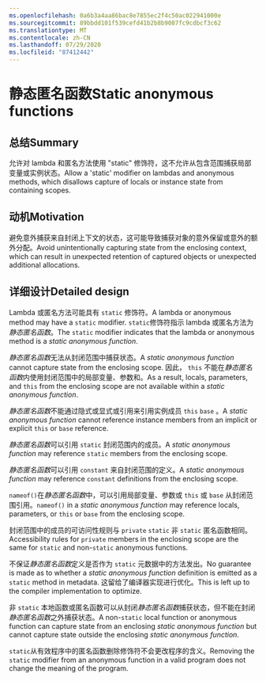 ```yaml
---
ms.openlocfilehash: 0a6b3a4aa86bac8e7855ec2f4c50ac022941000e
ms.sourcegitcommit: 89bbdd101f539cefd41b2b8b9087fc9cdbcf3c62
ms.translationtype: MT
ms.contentlocale: zh-CN
ms.lasthandoff: 07/29/2020
ms.locfileid: "87412442"
---
```

# <a name="static-anonymous-functions"></a><span data-ttu-id="10e59-101">静态匿名函数</span><span class="sxs-lookup"><span data-stu-id="10e59-101">Static anonymous functions</span></span>

## <a name="summary"></a><span data-ttu-id="10e59-102">总结</span><span class="sxs-lookup"><span data-stu-id="10e59-102">Summary</span></span>

<span data-ttu-id="10e59-103">允许对 lambda 和匿名方法使用 "static" 修饰符，这不允许从包含范围捕获局部变量或实例状态。</span><span class="sxs-lookup"><span data-stu-id="10e59-103">Allow a 'static' modifier on lambdas and anonymous methods, which disallows capture of locals or instance state from containing scopes.</span></span>

## <a name="motivation"></a><span data-ttu-id="10e59-104">动机</span><span class="sxs-lookup"><span data-stu-id="10e59-104">Motivation</span></span>

<span data-ttu-id="10e59-105">避免意外捕获来自封闭上下文的状态，这可能导致捕获对象的意外保留或意外的额外分配。</span><span class="sxs-lookup"><span data-stu-id="10e59-105">Avoid unintentionally capturing state from the enclosing context, which can result in unexpected retention of captured objects or unexpected additional allocations.</span></span>

## <a name="detailed-design"></a><span data-ttu-id="10e59-106">详细设计</span><span class="sxs-lookup"><span data-stu-id="10e59-106">Detailed design</span></span>

<span data-ttu-id="10e59-107">Lambda 或匿名方法可能具有 `static` 修饰符。</span><span class="sxs-lookup"><span data-stu-id="10e59-107">A lambda or anonymous method may have a `static` modifier.</span></span> <span data-ttu-id="10e59-108">`static`修饰符指示 lambda 或匿名方法为*静态匿名函数*。</span><span class="sxs-lookup"><span data-stu-id="10e59-108">The `static` modifier indicates that the lambda or anonymous method is a *static anonymous function*.</span></span>

<span data-ttu-id="10e59-109">*静态匿名函数*无法从封闭范围中捕获状态。</span><span class="sxs-lookup"><span data-stu-id="10e59-109">A *static anonymous function* cannot capture state from the enclosing scope.</span></span>
<span data-ttu-id="10e59-110">因此， `this` 不能在*静态匿名函数*内使用封闭范围中的局部变量、参数和。</span><span class="sxs-lookup"><span data-stu-id="10e59-110">As a result, locals, parameters, and `this` from the enclosing scope are not available within a *static anonymous function*.</span></span>

<span data-ttu-id="10e59-111">*静态匿名函数*不能通过隐式或显式或引用来引用实例成员 `this` `base` 。</span><span class="sxs-lookup"><span data-stu-id="10e59-111">A *static anonymous function* cannot reference instance members from an implicit or explicit `this` or `base` reference.</span></span>

<span data-ttu-id="10e59-112">*静态匿名函数*可以引用 `static` 封闭范围内的成员。</span><span class="sxs-lookup"><span data-stu-id="10e59-112">A *static anonymous function* may reference `static` members from the enclosing scope.</span></span>

<span data-ttu-id="10e59-113">*静态匿名函数*可以引用 `constant` 来自封闭范围的定义。</span><span class="sxs-lookup"><span data-stu-id="10e59-113">A *static anonymous function* may reference `constant` definitions from the enclosing scope.</span></span>

<span data-ttu-id="10e59-114">`nameof()`在*静态匿名函数*中，可以引用局部变量、参数或 `this` 或 `base` 从封闭范围引用。</span><span class="sxs-lookup"><span data-stu-id="10e59-114">`nameof()` in a *static anonymous function* may reference locals, parameters, or `this` or `base` from the enclosing scope.</span></span>

<span data-ttu-id="10e59-115">封闭范围中的成员的可访问性规则与 `private` `static` 非 `static` 匿名函数相同。</span><span class="sxs-lookup"><span data-stu-id="10e59-115">Accessibility rules for `private` members in the enclosing scope are the same for `static` and non-`static` anonymous functions.</span></span>

<span data-ttu-id="10e59-116">不保证*静态匿名函数*定义是否作为 `static` 元数据中的方法发出。</span><span class="sxs-lookup"><span data-stu-id="10e59-116">No guarantee is made as to whether a *static anonymous function* definition is emitted as a `static` method in metadata.</span></span> <span data-ttu-id="10e59-117">这留给了编译器实现进行优化。</span><span class="sxs-lookup"><span data-stu-id="10e59-117">This is left up to the compiler implementation to optimize.</span></span>

<span data-ttu-id="10e59-118">非 `static` 本地函数或匿名函数可以从封闭*静态匿名函数*捕获状态，但不能在封闭*静态匿名函数*之外捕获状态。</span><span class="sxs-lookup"><span data-stu-id="10e59-118">A non-`static` local function or anonymous function can capture state from an enclosing *static anonymous function* but cannot capture state outside the enclosing *static anonymous function*.</span></span>

<span data-ttu-id="10e59-119">`static`从有效程序中的匿名函数删除修饰符不会更改程序的含义。</span><span class="sxs-lookup"><span data-stu-id="10e59-119">Removing the `static` modifier from an anonymous function in a valid program does not change the meaning of the program.</span></span>
